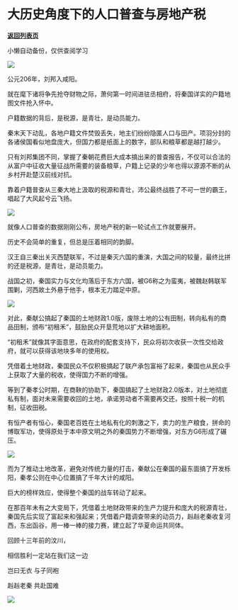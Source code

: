 # 大历史角度下的人口普查与房地产税

[**返回列表页**](/gzh/政事堂2019)

小懒自动备份，仅供查阅学习

![](https://mmbiz.qpic.cn/mmbiz_jpg/rxhS23yu8cMQ6VMeKxsRibWLriacoCYvPFghe8a91uTLpniaECO1thkib2KXoBiclkAiavOzfJfNHZtn4fEyPDotGIEw/640?wx_fmt=jpeg)

  

  

公元206年，刘邦入咸阳。  

  

就在麾下诸将争先抢夺财物之际，萧何第一时间进驻丞相府，将秦国详实的户籍地图文件抢入怀中。

  

户籍数据的背后，是税源，是青壮，是动员能力。  

  

秦末天下动乱，各地户籍文件焚毁丢失，地主们纷纷隐匿人口与田产。项羽分封的各诸侯国看似地盘庞大，但国力都是纸面上的数字，部队和粮草都是越打越少。

  

只有刘邦集团不同，掌握了秦朝花费巨大成本搞出来的普查报告，不仅可以合法的从富户中征收大量征战所需要的装备粮草，户籍上记录的少年也得以源源不断的从乡村开赴楚汉前线对抗。

  

靠着户籍普查从三秦大地上汲取的税源和青壮，沛公最终战胜了不可一世的霸王，唱起了大风起兮云飞扬。

  

![](https://mmbiz.qpic.cn/mmbiz_png/rxhS23yu8cMQ6VMeKxsRibWLriacoCYvPFXiccGiaibB4CqwWSSdj3icTBU00l9zokfUicXsHNc8QicbPVKibhv9hUCMkyw/640?wx_fmt=png)

  

就像人口普查的数据刚刚公布，房地产税的新一轮试点工作就要展开。  

  

历史不会简单的重复，但总是压着相同的韵脚。

  

汉王自三秦出关灭西楚联军，不过是秦灭六国的重演，大国之间的较量，最终比拼的还是税源，是青壮，是动员能力。

  

战国之初，秦国实力与文化均落后于东方六国，被G6称之为蛮夷，被魏赵韩联军围剿，河西故土外悬于他手，根本无力踏足中原。

  

![](https://mmbiz.qpic.cn/mmbiz_jpg/rxhS23yu8cMQ6VMeKxsRibWLriacoCYvPF583AjuZwlvW7hHjVHr5LTKjqfFQYpsiajhWuMt8uGlPzlibrdJK7PReg/640?wx_fmt=jpeg)

  

  

对此，秦献公搞起了秦国的土地财政1.0版，废除土地的公有田制，转向私有的商品田制，颁布“初租禾”，鼓励民众开垦荒地以扩大耕地面积。

  

“初租禾”就像其字面意思，在政府的配套支持下，民众将初次收获一次性交给政府，就可以获得该地块多年的使用权。

  

凭借着土地财政，秦国民众不仅积极搞起了联产承包富裕了起来，秦国也从民众手上获取了大量的税收，使得国力不断的增强。

  

等到了秦孝公时期，在商鞅的协助下，秦国搞起了土地财政2.0版本，对土地彻底私有制，面对未来需要收回的土地，承诺劳动者不需要再交还，按照十税一的机制，征收田税。

  

有恒产者有恒心，秦国老百姓在土地私有化的刺激之下，卖力的生产粮食，拼命的博取军功，使得原处于本中原文明之外的秦国势力不断增强，对东方G6形成了碾压。

  

![](https://mmbiz.qpic.cn/mmbiz_jpg/rxhS23yu8cMQ6VMeKxsRibWLriacoCYvPFyyGQw71EmDtkv6mfSs5mDUXwFY2wDTXDRY1uBowFjQ7e2ARJKiak0ibg/640?wx_fmt=jpeg)

  

而为了推动土地改革，避免对传统力量的打击，秦献公在秦国的最东面搞了开发栎阳，秦孝公则在中心位置搞了千年大计的咸阳。

  

巨大的榜样效应，使得整个秦国的战车转动了起来。

  

在那百年未有之大变局下，凭借着土地财政带来的生产力提升和庞大的税源青壮，秦国先后实现了富起来和强起来；凭借着户籍调查带来的动员力，赳赳老秦收复河西，东出函谷，用一棒一棒的接力赛，建立起了华夏命运共同体。

  

回顾十三年前的汶川，

相信胜利一定站在我们这一边  

岂曰无衣 与子同袍

赳赳老秦 共赴国难

  

![](https://mmbiz.qpic.cn/mmbiz_jpg/rxhS23yu8cMQ6VMeKxsRibWLriacoCYvPF8JqzTiarTdumzPVYENoP8eeamDNMByIoPvPupHwyBvLBkkfqowrMIEQ/640?wx_fmt=jpeg)

